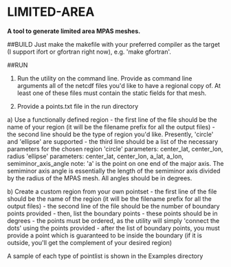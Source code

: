 # LIMITED-AREA
**A tool to generate limited area MPAS meshes.**

##BUILD
Just make the makefile with your preferred compiler as the target (I support ifort or gfortran right now), e.g. 'make gfortran'.

##RUN
1. Run the utility on the command line. Provide as command line arguments all of the netcdf files you'd like to have a regional copy of. At least one of these files must contain the static fields for that mesh.

2. Provide a points.txt file in the run directory
  
  a) Use a functionally defined region 
    - the first line of the file should be the name of your region (it will be the filename prefix for all the output files)
    - the second line should be the type of region you'd like. Presently, 'circle' and 'ellipse' are supported
    - the third line should be a list of the necessary parameters for the chosen region
      'circle' parameters: center_lat, center_lon, radius
      'ellipse' parameters: center_lat, center_lon, a_lat, a_lon, semiminor_axis_angle
        note: 'a' is the point on one end of the major axis. The semiminor axis angle is essentially the length of the semiminor axis divided by the radius of the MPAS mesh. All angles should be in degrees.
  
  b) Create a custom region from your own pointset
    - the first line of the file should be the name of the region (it will be the filename prefix for all the output files)
    - the second line of the file should be the number of boundary points provided
    - then, list the boundary points
    - these points should be in degrees
    - the points must be ordered, as the utility will simply 'connect the dots' using the points provided
    - after the list of boundary points, you must provide a point which is guaranteed to be inside the boundary (if it is outside, you'll get the complement of your desired region)
    
  A sample of each type of pointlist is shown in the Examples directory
